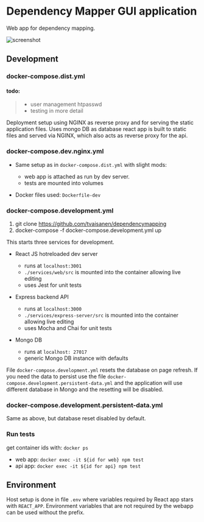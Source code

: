# Dependency Mapper GUI application

Web app for dependency mapping.

![screenshot](https://github.com/tvaisanen/dependencymapping/raw/master/img/dependency-mapper-screen.png)

## Development

### docker-compose.dist.yml

#### todo:
> * user management htpasswd
> * testing in more detail

Deployment setup using NGINX as reverse proxy and
for serving the static application files. 
Uses mongo DB as database
react app is built to static files and served via
NGINX, which also acts as reverse proxy for the api.

### docker-compose.dev.nginx.yml

* Same setup as in `docker-compose.dist.yml` with slight mods:
    * web app is attached as run by dev server.
    * tests are mounted into volumes

* Docker files used: `Dockerfile-dev`



### docker-compose.development.yml

1. git clone https://github.com/tvaisanen/dependencymapping
2. docker-compose -f docker-compose.development.yml up

This starts three services for development.

* React JS hotreloaded dev server
    - runs at `localhost:3001`
    - `./services/web/src` is mounted into the container allowing live editing
    - uses Jest for unit tests
    
* Express backend API
    - runs at `localhost:3000`
    - `./services/express-server/src` is mounted into the container allowing live editing
    - uses Mocha and Chai for unit tests
    
* Mongo DB
    - runs at `localhost: 27017`
    - generic Mongo DB instance with defaults

File `docker-compose.development.yml` resets the database
on page refresh. If you need the data to persist use the 
file `docker-compose.development.persistent-data.yml` and
the application will use different database in Mongo and
the resetting will be disabled.

### docker-compose.development.persistent-data.yml

Same as above, but database reset disabled by default.

### Run tests

get container ids with: `docker ps`

* web app: `docker exec -it ${id for web} npm test`
* api app: `docker exec -it ${id for api} npm test`

## Environment

Host setup is done in file `.env` where variables required
by React app stars with `REACT_APP`. Environment variables
that are not required by the webapp can be used without the prefix. 

